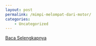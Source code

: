 ```yaml
---
layout: post
permalink: /mimpi-melompat-dari-motor/
categories:
    - Uncategorized
---
```


[Baca Selengkapnya](/02)